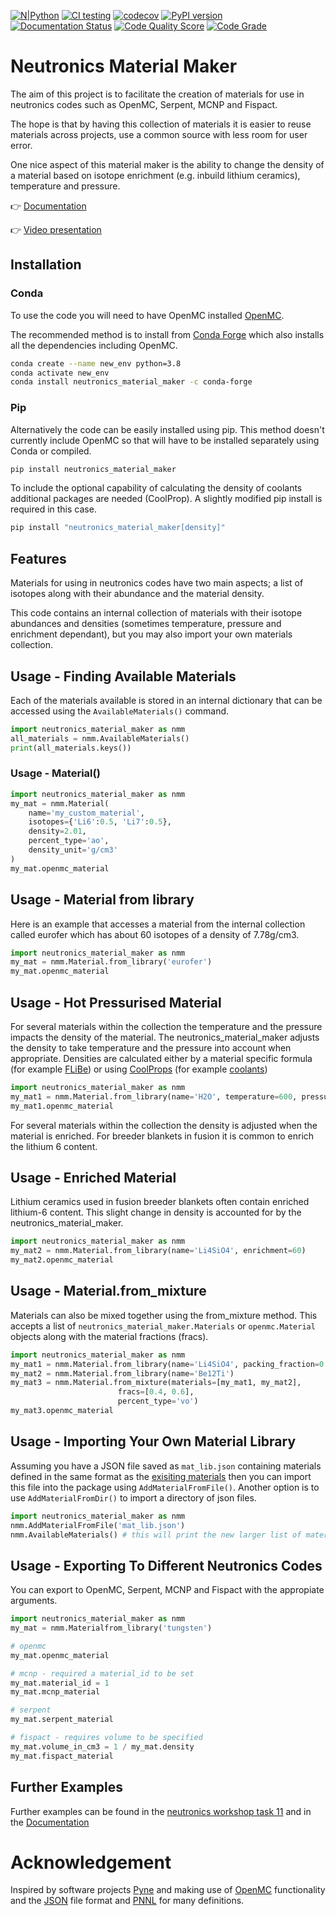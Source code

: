 
[![N|Python](https://www.python.org/static/community_logos/python-powered-w-100x40.png)](https://www.python.org)
[![CI testing](https://github.com/fusion-energy/neutronics_material_maker/actions/workflows/ci_with_install.yml/badge.svg?branch=main)](https://github.com/fusion-energy/neutronics_material_maker/actions/workflows/ci_with_install.yml)
[![codecov](https://codecov.io/gh/fusion-energy/neutronics_material_maker/branch/main/graph/badge.svg)](https://codecov.io/gh/fusion-energy/neutronics_material_maker)
[![PyPI version](https://badge.fury.io/py/neutronics-material-maker.svg)](https://badge.fury.io/py/neutronics-material-maker)
[![Documentation Status](https://readthedocs.org/projects/neutronics-material-maker/badge/?version=latest)](https://neutronics-material-maker.readthedocs.io/en/latest/?badge=latest)
[![Code Quality Score](https://www.code-inspector.com/project/13383/score/svg)](https://frontend.code-inspector.com/public/project/13383/neutronics_material_maker/dashboard)
[![Code Grade](https://www.code-inspector.com/project/13383/status/svg)](https://frontend.code-inspector.com/public/project/13383/neutronics_material_maker/dashboard)


# **Neutronics Material Maker**

The aim of this project is to facilitate the creation of materials for use in
neutronics codes such as OpenMC, Serpent, MCNP and Fispact.

The hope is that by having this collection of materials it is easier to reuse
materials across projects, use a common source with less room for user error.

One nice aspect of this material maker is the ability to change the density of
a material based on isotope enrichment (e.g. inbuild lithium ceramics),
temperature and pressure.

:point_right: [Documentation](https://neutronics-material-maker.readthedocs.io/en/latest/)

:point_right: [Video presentation]()

## Installation

### Conda

To use the code you will need to have OpenMC installed
[OpenMC](https://docs.openmc.org/en/latest/quickinstall.html).

The recommended method is to install from
[Conda Forge](https://conda-forge.org) which also installs all the dependencies
including OpenMC.

```bash
conda create --name new_env python=3.8
conda activate new_env
conda install neutronics_material_maker -c conda-forge
```
### Pip
Alternatively the code can be easily installed using pip. This method doesn't
currently include OpenMC so that will have to be installed separately using
Conda or compiled.

```bash
pip install neutronics_material_maker
```

To include the optional capability of calculating the density of coolants
additional packages are needed (CoolProp). A slightly modified pip install
is required in this case.
```bash
pip install "neutronics_material_maker[density]"
```

## Features

Materials for using in neutronics codes have two main aspects; a list of
isotopes along with their abundance and the material density.

This code contains an internal collection of materials with their isotope
abundances and densities (sometimes temperature, pressure and enrichment
dependant), but you may also import your own materials collection.


## Usage - Finding Available Materials

Each of the materials available is stored in an internal dictionary that can be
accessed using the ```AvailableMaterials()``` command.

```python
import neutronics_material_maker as nmm
all_materials = nmm.AvailableMaterials()
print(all_materials.keys())
```

### Usage - Material()

```python
import neutronics_material_maker as nmm
my_mat = nmm.Material(
    name='my_custom_material',
    isotopes={'Li6':0.5, 'Li7':0.5},
    density=2.01,
    percent_type='ao',
    density_unit='g/cm3'
)
my_mat.openmc_material
```

## Usage - Material from library

Here is an example that accesses a material from the internal collection called
eurofer which has about 60 isotopes of a density of 7.78g/cm3.

```python
import neutronics_material_maker as nmm
my_mat = nmm.Material.from_library('eurofer')
my_mat.openmc_material
```


## Usage - Hot Pressurised Material

For several materials within the collection the temperature and the pressure impacts the density of the material. The neutronics_material_maker adjusts the density to take temperature and the pressure into account when appropriate. Densities are calculated either by a material specific formula (for example [FLiBe](https://github.com/fusion-energy/neutronics_material_maker/blob/main/neutronics_material_maker/data/multiplier_and_breeder_materials.json)) or using [CoolProps](https://pypi.org/project/CoolProp/) (for example [coolants](https://github.com/fusion-energy/neutronics_material_maker/blob/main/neutronics_material_maker/data/coolant_materials.json))

```python
import neutronics_material_maker as nmm
my_mat1 = nmm.Material.from_library(name='H2O', temperature=600, pressure=15e6)
my_mat1.openmc_material
```

For several materials within the collection the density is adjusted when the
material is enriched. For breeder blankets in fusion it is common to enrich the
lithium 6 content.


## Usage - Enriched Material

Lithium ceramics used in fusion breeder blankets often contain enriched
lithium-6 content. This slight change in density is accounted for by the
neutronics_material_maker.

```python
import neutronics_material_maker as nmm
my_mat2 = nmm.Material.from_library(name='Li4SiO4', enrichment=60)
my_mat2.openmc_material
```


## Usage - Material.from_mixture

Materials can also be mixed together using the from_mixture method. This
accepts a list of ```neutronics_material_maker.Materials``` or 
```openmc.Material``` objects along with the material fractions (fracs).

```python
import neutronics_material_maker as nmm
my_mat1 = nmm.Material.from_library(name='Li4SiO4', packing_fraction=0.64)
my_mat2 = nmm.Material.from_library(name='Be12Ti')
my_mat3 = nmm.Material.from_mixture(materials=[my_mat1, my_mat2],
                        fracs=[0.4, 0.6],
                        percent_type='vo')
my_mat3.openmc_material
```


## Usage - Importing Your Own Material Library

Assuming you have a JSON file saved as ```mat_lib.json``` containing materials
defined in the same format as the
[exisiting materials](https://github.com/fusion-energy/neutronics_material_maker/tree/main/neutronics_material_maker/data)
then you can import this file into the package using
```AddMaterialFromFile()```. Another option is to use ```AddMaterialFromDir()```
to import a directory of json files.

```python
import neutronics_material_maker as nmm
nmm.AddMaterialFromFile('mat_lib.json')
nmm.AvailableMaterials() # this will print the new larger list of materials
```

## Usage - Exporting To Different Neutronics Codes

You can export to OpenMC, Serpent, MCNP and Fispact with the appropiate
arguments.

```python
import neutronics_material_maker as nmm
my_mat = nmm.Materialfrom_library('tungsten')

# openmc
my_mat.openmc_material

# mcnp - required a material_id to be set
my_mat.material_id = 1
my_mat.mcnp_material

# serpent
my_mat.serpent_material

# fispact - requires volume to be specified
my_mat.volume_in_cm3 = 1 / my_mat.density
my_mat.fispact_material
```

## Further Examples

Further examples can be found in the
[neutronics workshop task 11](https://github.com/fusion-energy/openmc_workshop/tree/master/tasks/task_11)
and in the [Documentation](https://neutronics-material-maker.readthedocs.io/en/latest/)


# Acknowledgement

Inspired by software projects [Pyne](https://pyne.io/) and making use of
[OpenMC](https://docs.openmc.org/en/stable/) functionality and the
[JSON](https://www.json.org/json-en.html) file format and
[PNNL](https://www.pnnl.gov/main/publications/external/technical_reports/PNNL-15870Rev1.pdf)
for many definitions.
